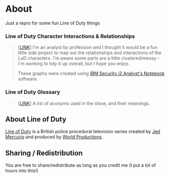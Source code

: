# About
Just a repro for some fun Line of Duty things

### Line of Duty Character Interactions & Relationships

> [[LINK](https://github.com/RedSpid3r/LineOfDuty/blob/main/LoD_Characters_AllSeasons.png)] I'm an analyst by profession and I thought it would be a fun little side project to map out the relationships and interactions of the LoD characters. I'm aware some parts are a little clustered/messy - I'm working to tidy it up overall, but I hope you enjoy.
> 
> These graphs were created using [IBM Security i2 Analyst's Notebook](https://www.ibm.com/ie-en/products/i2-analysts-notebook?lnk=hm) software.

### Line of Duty Glossary
> [[LINK](https://github.com/RedSpid3r/LineOfDuty/blob/main/LoD_Acronyms.md)] A list of aconyms used in the show, and their meanings.

## About Line of Duty
[Line of Duty](https://www.bbc.co.uk/programmes/p00yzlr0) is a British police procedural television series created by [Jed Mercurio](https://twitter.com/jed_mercurio) and produced by [World Productions](https://www.world-productions.com/productions/line-of-duty).

## Sharing / Redistribution
You are free to share/redistribute as long as you credit me (I put a *lot* of hours into this!)
